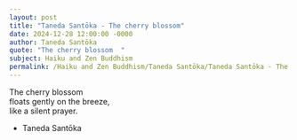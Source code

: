 ```yaml
---
layout: post
title: "Taneda Santōka - The cherry blossom"
date: 2024-12-28 12:00:00 -0000
author: Taneda Santōka
quote: "The cherry blossom  "
subject: Haiku and Zen Buddhism
permalink: /Haiku and Zen Buddhism/Taneda Santōka/Taneda Santōka - The cherry blossom
---
```


The cherry blossom  
floats gently on the breeze,  
like a silent prayer.

- Taneda Santōka
